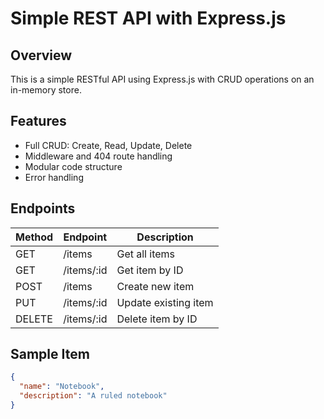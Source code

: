 # Simple REST API with Express.js

## Overview
This is a simple RESTful API using Express.js with CRUD operations on an in-memory store.

## Features
- Full CRUD: Create, Read, Update, Delete
- Middleware and 404 route handling
- Modular code structure
- Error handling

## Endpoints

| Method | Endpoint       | Description            |
|--------|----------------|------------------------|
| GET    | /items         | Get all items          |
| GET    | /items/:id     | Get item by ID         |
| POST   | /items         | Create new item        |
| PUT    | /items/:id     | Update existing item   |
| DELETE | /items/:id     | Delete item by ID      |

## Sample Item
```json
{
  "name": "Notebook",
  "description": "A ruled notebook"
}

